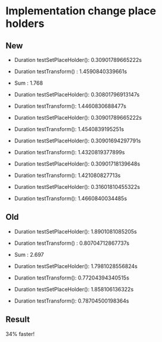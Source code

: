 Implementation change place holders
===================================

New
---
* Duration testSetPlaceHolder(): 0.30901789665222s
* Duration testTransform()     : 1.4590840339661s
* Sum                          : 1.768

* Duration testSetPlaceHolder(): 0.30801796913147s
* Duration testTransform(): 1.4460830688477s

* Duration testSetPlaceHolder(): 0.30901789665222s
* Duration testTransform(): 1.4540839195251s

* Duration testSetPlaceHolder(): 0.30901694297791s
* Duration testTransform(): 1.4320819377899s

* Duration testSetPlaceHolder(): 0.30901718139648s
* Duration testTransform(): 1.421080827713s

* Duration testSetPlaceHolder(): 0.31601810455322s
* Duration testTransform(): 1.4660840034485s


Old
---
* Duration testSetPlaceHolder(): 1.8901081085205s
* Duration testTransform()     : 0.80704712867737s
* Sum                          : 2.697

* Duration testSetPlaceHolder(): 1.7981028556824s
* Duration testTransform(): 0.77204394340515s

* Duration testSetPlaceHolder(): 1.858106136322s
* Duration testTransform(): 0.78704500198364s

Result
------
34% faster!